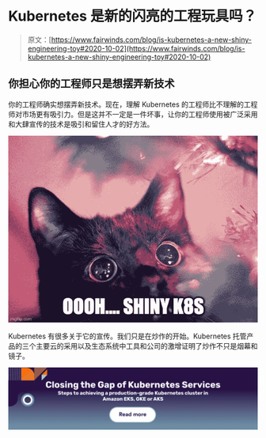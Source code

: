 # Kubernetes 是新的闪亮的工程玩具吗？

> 原文：[https://www.fairwinds.com/blog/is-kubernetes-a-new-shiny-engineering-toy#2020-10-02](https://www.fairwinds.com/blog/is-kubernetes-a-new-shiny-engineering-toy#2020-10-02)

 ## **你担心你的工程师只是想摆弄新技术**

你的工程师确实想摆弄新技术。现在，理解 Kubernetes 的工程师比不理解的工程师对市场更有吸引力。但是这并不一定是一件坏事，让你的工程师使用被广泛采用和大肆宣传的技术是吸引和留住人才的好方法。

![cat with big eyes. ooh... shiny k8s.](img/1a89e774e9975d2a41220e1621241a47.png)

Kubernetes 有很多关于它的宣传。我们只是在炒作的开始。Kubernetes 托管产品的三个主要云的采用以及生态系统中工具和公司的激增证明了炒作不只是烟幕和镜子。

[![Closing the Gap of Kubernetes Services. Steps to achieving a production-grade Kubernetes cluster in Amazon EKS, GKE or AKS](img/dbaec9e70140d5224b9311c72692763b.png)](https://cta-redirect.hubspot.com/cta/redirect/2184645/d11717dc-5984-4fcd-a90e-d92389ef7f05)